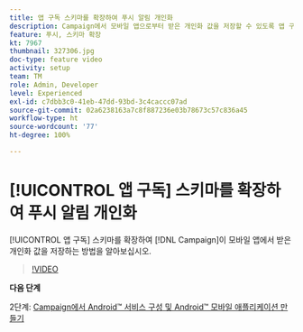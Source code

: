 ```yaml
---
title: 앱 구독 스키마를 확장하여 푸시 알림 개인화
description: Campaign에서 모바일 앱으로부터 받은 개인화 값을 저장할 수 있도록 앱 구독 스키마를 확장하는 방법을 알아보십시오.
feature: 푸시, 스키마 확장
kt: 7967
thumbnail: 327306.jpg
doc-type: feature video
activity: setup
team: TM
role: Admin, Developer
level: Experienced
exl-id: c7dbb3c0-41eb-47dd-93bd-3c4caccc07ad
source-git-commit: 02a6238163a7c8f887236e03b78673c57c836a45
workflow-type: ht
source-wordcount: '77'
ht-degree: 100%

---
```


# [!UICONTROL 앱 구독] 스키마를 확장하여 푸시 알림 개인화

[!UICONTROL 앱 구독] 스키마를 확장하여 [!DNL Campaign]이 모바일 앱에서 받은 개인화 값을 저장하는 방법을 알아보십시오.

>[!VIDEO](https://video.tv.adobe.com/v/327306?quality=12)

**다음 단계**

2단계: [Campaign에서 Android™ 서비스 구성 및 Android™ 모바일 애플리케이션 만들기](/help/tutorial-get-started-with-push-notifications-for-android/configure-an-android-service-in-campaign.md)
